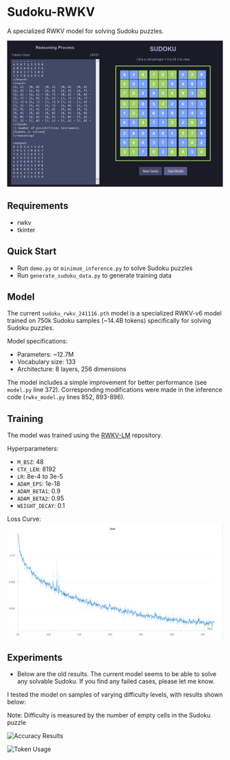 # Sudoku-RWKV

A specialized RWKV model for solving Sudoku puzzles.

![menu](./assets/menu.png)

## Requirements

- rwkv
- tkinter

## Quick Start

- Run `demo.py` or `minimum_inference.py` to solve Sudoku puzzles
- Run `generate_sudoku_data.py` to generate training data

## Model

The current `sudoku_rwkv_241116.pth` model is a specialized RWKV-v6 model trained on 750k Sudoku samples (~14.4B tokens) specifically for solving Sudoku puzzles.

Model specifications:
- Parameters: ~12.7M
- Vocabulary size: 133
- Architecture: 8 layers, 256 dimensions

The model includes a simple improvement for better performance (see `model.py` line 372). Corresponding modifications were made in the inference code (`rwkv_model.py` lines 852, 893-896).

## Training

The model was trained using the [RWKV-LM](https://github.com/BlinkDL/RWKV-LM) repository.

Hyperparameters:
- `M_BSZ`: 48
- `CTX_LEN`: 8192
- `LR`: 8e-4 to 3e-5
- `ADAM_EPS`: 1e-18
- `ADAM_BETA1`: 0.9
- `ADAM_BETA2`: 0.95
- `WEIGHT_DECAY`: 0.1

Loss Curve:
![Training Loss Curve](./assets/loss.png)

## Experiments

- Below are the old results. The current model seems to be able to solve any solvable Sudoku. If you find any failed cases, please let me know.

I tested the model on samples of varying difficulty levels, with results shown below:

Note: Difficulty is measured by the number of empty cells in the Sudoku puzzle

![Accuracy Results](./assets/perfect_solution_rate.png)

![Token Usage](./assets/token_usage.png)
